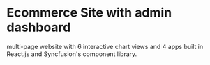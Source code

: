 # Ecommerce Site with admin dashboard 
multi-page website with 6 interactive chart views and 4 apps built in React.js and Syncfusion's component library. 

